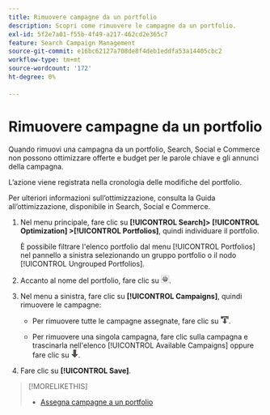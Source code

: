 ```yaml
---
title: Rimuovere campagne da un portfolio
description: Scopri come rimuovere le campagne da un portfolio.
exl-id: 5f2e7a01-f55b-4f49-a217-462cd2e365c7
feature: Search Campaign Management
source-git-commit: e16bc62127a708de8f4deb1eddfa53a14405cbc2
workflow-type: tm+mt
source-wordcount: '172'
ht-degree: 0%

---
```


# Rimuovere campagne da un portfolio

Quando rimuovi una campagna da un portfolio, Search, Social e Commerce non possono ottimizzare offerte e budget per le parole chiave e gli annunci della campagna.

L’azione viene registrata nella cronologia delle modifiche del portfolio.

Per ulteriori informazioni sull’ottimizzazione, consulta la Guida all’ottimizzazione, disponibile in Search, Social e Commerce.

1. Nel menu principale, fare clic su **[!UICONTROL Search]> [!UICONTROL Optimization] >[!UICONTROL Portfolios]**, quindi individuare il portfolio.

   È possibile filtrare l&#39;elenco portfolio dal menu [!UICONTROL Portfolios] nel pannello a sinistra selezionando un gruppo portfolio o il nodo [!UICONTROL Ungrouped Portfolios].

1. Accanto al nome del portfolio, fare clic su ![Pulsante Visualizza/Modifica impostazioni](/help/search-social-commerce/assets/settings.png "Pulsante Visualizza/Modifica impostazioni").

1. Nel menu a sinistra, fare clic su **[!UICONTROL Campaigns]**, quindi rimuovere le campagne:

   * Per rimuovere tutte le campagne assegnate, fare clic su ![Rimuovi tutte le campagne dal portfolio](/help/search-social-commerce/assets/arrow-remove-all.png "Rimuovi tutte le campagne dal portfolio").

   * Per rimuovere una singola campagna, fare clic sulla campagna e trascinarla nell&#39;elenco [!UICONTROL Available Campaigns] oppure fare clic su ![Rimuovi campagna dal portfolio](/help/search-social-commerce/assets/arrow-remove.png "Rimuovi campagna dal portfolio").

1. Fare clic su **[!UICONTROL Save]**.

>[!MORELIKETHIS]
>
>* [Assegna campagne a un portfolio](/help/search-social-commerce/campaign-management/campaign-assign-to-portfolio.md)
